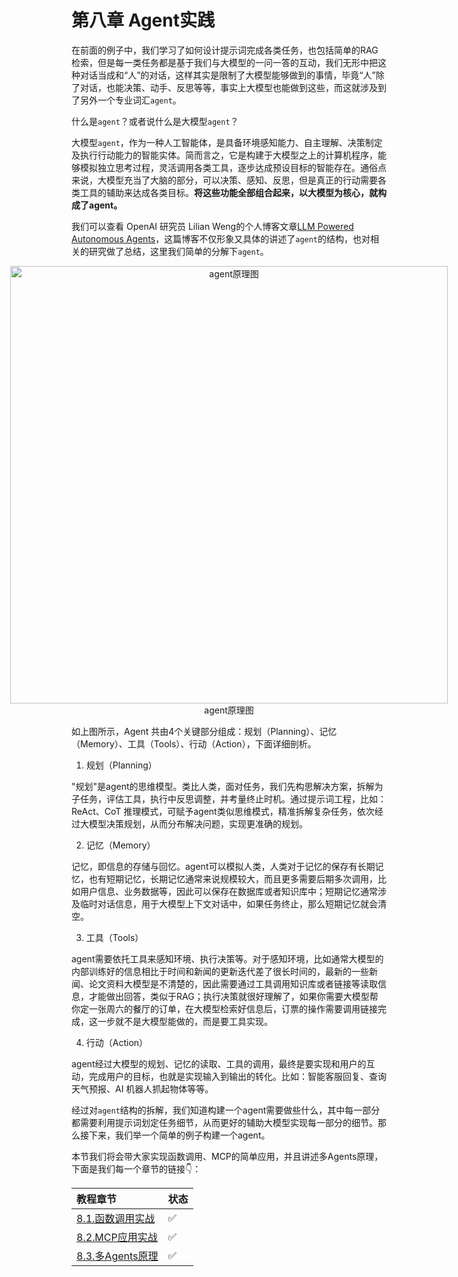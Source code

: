 # 第八章 Agent实践

在前面的例子中，我们学习了如何设计提示词完成各类任务，也包括简单的RAG检索，但是每一类任务都是基于我们与大模型的一问一答的互动，我们无形中把这种对话当成和“人”的对话，这样其实是限制了大模型能够做到的事情，毕竟“人”除了对话，也能决策、动手、反思等等，事实上大模型也能做到这些，而这就涉及到了另外一个专业词汇`agent`。

什么是`agent`？或者说什么是大模型`agent`？

大模型`agent`，作为一种人工智能体，是具备环境感知能力、自主理解、决策制定及执行行动能力的智能实体。简而言之，它是构建于大模型之上的计算机程序，能够模拟独立思考过程，灵活调用各类工具，逐步达成预设目标的智能存在。通俗点来说，大模型充当了大脑的部分，可以决策、感知、反思，但是真正的行动需要各类工具的辅助来达成各类目标。**将这些功能全部组合起来，以大模型为核心，就构成了agent。**

我们可以查看 OpenAI 研究员 Lilian Weng的个人博客文章[LLM Powered Autonomous Agents](https://lilianweng.github.io/posts/2023-06-23-agent/)，这篇博客不仅形象又具体的讲述了`agent`的结构，也对相关的研究做了总结，这里我们简单的分解下`agent`。

<div style="display:flex;justify-content:center;">
  <figure style="text-align:center;margin:0;">
    <img src="./picture/agent_theory.png" style="width:700px;" alt="agent原理图">
    <figcaption>agent原理图</figcaption>
  </figure>
</div>



如上图所示，Agent 共由4个关键部分组成：规划（Planning）、记忆（Memory）、工具（Tools）、行动（Action），下面详细剖析。

1. 规划（Planning）

"规划"是agent的思维模型。类比人类，面对任务，我们先构思解决方案，拆解为子任务，评估工具，执行中反思调整，并考量终止时机。通过提示词工程，比如：ReAct、CoT 推理模式，可赋予agent类似思维模式，精准拆解复杂任务，依次经过大模型决策规划，从而分布解决问题，实现更准确的规划。

2. 记忆（Memory）

记忆，即信息的存储与回忆。agent可以模拟人类，人类对于记忆的保存有长期记忆，也有短期记忆，长期记忆通常来说规模较大，而且更多需要后期多次调用，比如用户信息、业务数据等，因此可以保存在数据库或者知识库中；短期记忆通常涉及临时对话信息，用于大模型上下文对话中，如果任务终止，那么短期记忆就会清空。

3. 工具（Tools）

agent需要依托工具来感知环境、执行决策等。对于感知环境，比如通常大模型的内部训练好的信息相比于时间和新闻的更新迭代差了很长时间的，最新的一些新闻、论文资料大模型是不清楚的，因此需要通过工具调用知识库或者链接等读取信息，才能做出回答，类似于RAG；执行决策就很好理解了，如果你需要大模型帮你定一张周六的餐厅的订单，在大模型检索好信息后，订票的操作需要调用链接完成，这一步就不是大模型能做的，而是要工具实现。

4. 行动（Action）

agent经过大模型的规划、记忆的读取、工具的调用，最终是要实现和用户的互动，完成用户的目标，也就是实现输入到输出的转化。比如：智能客服回复、查询天气预报、AI 机器人抓起物体等等。

经过对`agent`结构的拆解，我们知道构建一个agent需要做些什么，其中每一部分都需要利用提示词划定任务细节，从而更好的辅助大模型实现每一部分的细节。那么接下来，我们举一个简单的例子构建一个agent。


本节我们将会带大家实现函数调用、MCP的简单应用，并且讲述多Agents原理，下面是我们每一个章节的链接👇：

| 教程章节   | 状态 |  
|:--------|:------|
| [8.1.函数调用实战](./1.function_calling.md)   |  ✅  |
| [8.2.MCP应用实战](./2.mcp_usage.md)   | ✅  |
| [8.3.多Agents原理](./3.multi_agents.md)   | ✅   |